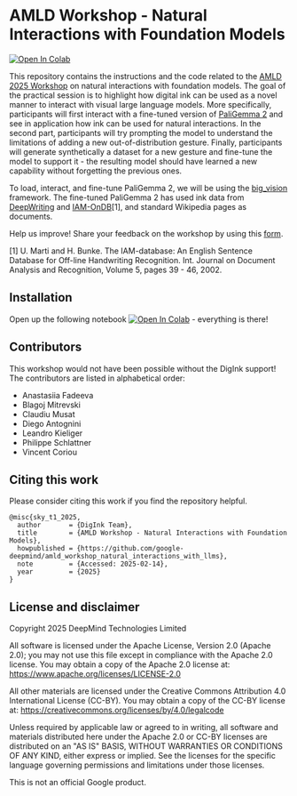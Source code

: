 # AMLD Workshop - Natural Interactions with Foundation Models
[![Open In
Colab](https://colab.research.google.com/assets/colab-badge.svg)](https://colab.research.google.com/github/google-deepmind/amld_workshop_natural_interactions_with_llms/blob/master/AMLD_Ink_Interactions.ipynb)

This repository contains the instructions and the code related to the
[AMLD 2025 Workshop](https://2025.appliedmldays.org/) on natural interactions
with foundation models. The goal of the practical session is to highlight how
digital ink can be used as a novel manner to interact with visual large language
models. More specifically, participants will first interact with a fine-tuned
version of [PaliGemma 2](https://arxiv.org/pdf/2412.03555) and see in
application how ink can be used for natural interactions. In the second part,
participants will try prompting the model to understand the limitations of
adding a new out-of-distribution gesture. Finally, participants will generate
synthetically a dataset for a new gesture and fine-tune the model to support
it - the resulting model should have learned a new capability without forgetting
the previous ones.

To load, interact, and fine-tune PaliGemma 2, we will be using the
[big_vision](https://github.com/google-research/big_vision) framework. The
fine-tuned PaliGemma 2 has used ink data from
[DeepWriting](https://github.com/emreaksan/deepwriting) and
[IAM-OnDB](https://fki.tic.heia-fr.ch/databases/iam-handwriting-database)\[1\],
and standard Wikipedia pages as documents.

Help us improve! Share your feedback on the workshop by using this [form](https://forms.gle/RQMvfcD4PaCv3HVv7).

\[1\] U. Marti and H. Bunke. The IAM-database: An English Sentence Database for
Off-line Handwriting Recognition. Int. Journal on Document Analysis and
Recognition, Volume 5, pages 39 - 46, 2002.

## Installation

Open up the following notebook [![Open In
Colab](https://colab.research.google.com/assets/colab-badge.svg)](https://colab.research.google.com/github/google-deepmind/amld_workshop_natural_interactions_with_llms/blob/master/AMLD_Ink_Interactions.ipynb) - everything is there!

## Contributors

This workshop would not have been possible without the DigInk support! The
contributors are listed in alphabetical order:

-   Anastasiia Fadeeva
-   Blagoj Mitrevski
-   Claudiu Musat
-   Diego Antognini
-   Leandro Kieliger
-   Philippe Schlattner
-   Vincent Coriou

## Citing this work

Please consider citing this work if you find the repository helpful.

```
@misc{sky_t1_2025,
  author       = {DigInk Team},
  title        = {AMLD Workshop - Natural Interactions with Foundation Models},
  howpublished = {https://github.com/google-deepmind/amld_workshop_natural_interactions_with_llms},
  note         = {Accessed: 2025-02-14},
  year         = {2025}
}
```

## License and disclaimer

Copyright 2025 DeepMind Technologies Limited

All software is licensed under the Apache License, Version 2.0 (Apache 2.0); you
may not use this file except in compliance with the Apache 2.0 license. You may
obtain a copy of the Apache 2.0 license at:
https://www.apache.org/licenses/LICENSE-2.0

All other materials are licensed under the Creative Commons Attribution 4.0
International License (CC-BY). You may obtain a copy of the CC-BY license at:
https://creativecommons.org/licenses/by/4.0/legalcode

Unless required by applicable law or agreed to in writing, all software and
materials distributed here under the Apache 2.0 or CC-BY licenses are
distributed on an "AS IS" BASIS, WITHOUT WARRANTIES OR CONDITIONS OF ANY KIND,
either express or implied. See the licenses for the specific language governing
permissions and limitations under those licenses.

This is not an official Google product.
